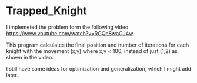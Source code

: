 # Trapped_Knight
I implemeted the problem form the following video.
https://www.youtube.com/watch?v=RGQe8waGJ4w.

This program calculates the final position and number of iterations for each knight with the movement (x,y) where x,y < 100, instead of just (1,2) as shown in the video.

I still have some ideas for optimization and generalization, which I might add later. 
